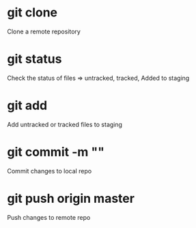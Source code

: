 # git clone 
Clone a remote repository

# git status
Check the status of files => untracked, tracked, Added to staging

# git add <filename>
Add untracked or tracked files to staging 

  # git commit -m "<comments>"
  Commit changes to local repo
  
# git push origin master
  Push changes to remote repo
